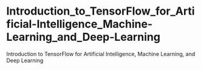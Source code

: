 # Introduction_to_TensorFlow_for_Artificial-Intelligence_Machine-Learning_and_Deep-Learning
Introduction to TensorFlow for Artificial Intelligence, Machine Learning, and Deep Learning
